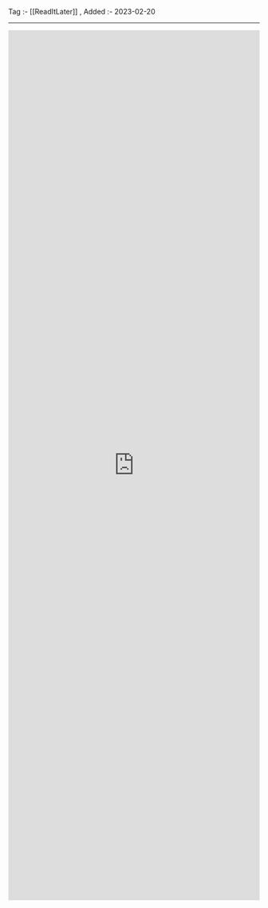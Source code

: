 Tag :- [[ReadItLater]] , 
Added :- 2023-02-20

-----
<iframe src="https://www.linkedin.com/embed/feed/update/urn:li:ugcPost:7032824868748288000" height="1740" width="504" frameborder="0" allowfullscreen="" title="Embedded post"></iframe>